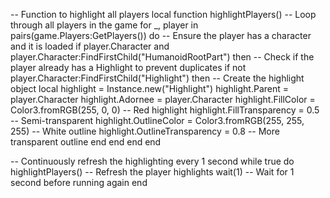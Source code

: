 -- Function to highlight all players
local function highlightPlayers()
    -- Loop through all players in the game
    for _, player in pairs(game.Players:GetPlayers()) do
        -- Ensure the player has a character and it is loaded
        if player.Character and player.Character:FindFirstChild("HumanoidRootPart") then
            -- Check if the player already has a Highlight to prevent duplicates
            if not player.Character:FindFirstChild("Highlight") then
                -- Create the highlight object
                local highlight = Instance.new("Highlight")
                highlight.Parent = player.Character
                highlight.Adornee = player.Character
                highlight.FillColor = Color3.fromRGB(255, 0, 0)  -- Red highlight
                highlight.FillTransparency = 0.5  -- Semi-transparent
                highlight.OutlineColor = Color3.fromRGB(255, 255, 255)  -- White outline
                highlight.OutlineTransparency = 0.8  -- More transparent outline
            end
        end
    end
end

-- Continuously refresh the highlighting every 1 second
while true do
    highlightPlayers()  -- Refresh the player highlights
    wait(1)  -- Wait for 1 second before running again
end
